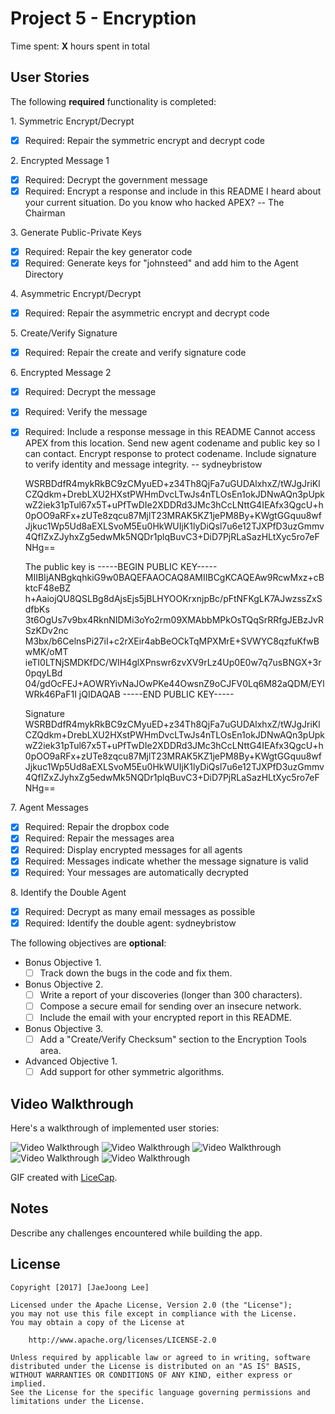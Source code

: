 # Project 5 - Encryption

Time spent: **X** hours spent in total

## User Stories

The following **required** functionality is completed:

1\. Symmetric Encrypt/Decrypt
  * [x]  Required: Repair the symmetric encrypt and decrypt code

2\. Encrypted Message 1
  * [x]  Required: Decrypt the government message
  * [x]  Required: Encrypt a response and include in this README
        I heard about your current situation. Do you know who hacked APEX? -- The Chairman

3\. Generate Public-Private Keys
  * [x]  Required: Repair the key generator code
  * [x]  Required: Generate keys for "johnsteed" and add him to the Agent Directory

4\. Asymmetric Encrypt/Decrypt
  * [x]  Required: Repair the asymmetric encrypt and decrypt code

5\. Create/Verify Signature
  * [x]  Required: Repair the create and verify signature code

6\. Encrypted Message 2
  * [x]  Required: Decrypt the message
  * [x]  Required: Verify the message
  * [x]  Required: Include a response message in this README
        Cannot access APEX from this location. Send new agent codename and public key so I can contact. Encrypt response to protect codename. Include signature to verify identity and message integrity. -- sydneybristow

        WSRBDdfR4mykRkBC9zCMyuED+z34Th8QjFa7uGUDAlxhxZ/tWJgJriKlCZQdkm+DrebLXU2HXstPWHmDvcLTwJs4nTLOsEn1okJDNwAQn3pUpkwZ2iek31pTul67x5T+uPfTwDIe2XDDRd3JMc3hCcLNttG4IEAfx3QgcU+h0pOO9aRFx+zUTe8zqcu87MjlT23MRAK5KZ1jePM8By+KWgtGGquu8wfJjkuc1Wp5Ud8aEXLSvoM5Eu0HkWUIjK1lyDiQsl7u6e12TJXPfD3uzGmmv4QfIZxZJyhxZg5edwMk5NQDr1plqBuvC3+DiD7PjRLaSazHLtXyc5ro7eFNHg==

        The public key is
      -----BEGIN PUBLIC KEY-----
      MIIBIjANBgkqhkiG9w0BAQEFAAOCAQ8AMIIBCgKCAQEAw9RcwMxz+cBktcF48eBZ
      h+AaiojQU8QSLBg8dAjsEjs5jBLHYOOKrxnjpBc/pFtNFKgLK7AJwzssZxSdfbKs
      3t6OgUs7v9bx4RknNIDMi3oYo2rm09XMAbbMPkOsTQqSrRRfgJEBzJvRSzKDv2nc
      M3bx/b6CelnsPi27iI+c2rXEir4abBeOCkTqMPXMrE+SVWYC8qzfuKfwBwMK/oMT
      ieTI0LTNjSMDKfDC/WIH4glXPnswr6zvXV9rLz4Up0E0w7q7usBNGX+3r0pqyLBd
      04/gdOcFEJ+AOWRYivNaJOwPKe44OwsnZ9oCJFV0Lq6M82aQDM/EYlWRk46PaF1I
      jQIDAQAB
      -----END PUBLIC KEY-----

        Signature
        WSRBDdfR4mykRkBC9zCMyuED+z34Th8QjFa7uGUDAlxhxZ/tWJgJriKlCZQdkm+DrebLXU2HXstPWHmDvcLTwJs4nTLOsEn1okJDNwAQn3pUpkwZ2iek31pTul67x5T+uPfTwDIe2XDDRd3JMc3hCcLNttG4IEAfx3QgcU+h0pOO9aRFx+zUTe8zqcu87MjlT23MRAK5KZ1jePM8By+KWgtGGquu8wfJjkuc1Wp5Ud8aEXLSvoM5Eu0HkWUIjK1lyDiQsl7u6e12TJXPfD3uzGmmv4QfIZxZJyhxZg5edwMk5NQDr1plqBuvC3+DiD7PjRLaSazHLtXyc5ro7eFNHg==



7\. Agent Messages
  * [x]  Required: Repair the dropbox code
  * [x]  Required: Repair the messages area
  * [x]  Required: Display encrypted messages for all agents
  * [x]  Required: Messages indicate whether the message signature is valid
  * [x]  Required: Your messages are automatically decrypted

8\. Identify the Double Agent
  * [x]  Required: Decrypt as many email messages as possible
  * [x]  Required: Identify the double agent: sydneybristow

The following objectives are **optional**:

* Bonus Objective 1\.
  * [ ]  Track down the bugs in the code and fix them.

* Bonus Objective 2\.
  * [ ]  Write a report of your discoveries (longer than 300 characters).
  * [ ]  Compose a secure email for sending over an insecure network.
  * [ ]  Include the email with your encrypted report in this README.

* Bonus Objective 3\.
  * [ ]  Add a "Create/Verify Checksum" section to the Encryption Tools area.

* Advanced Objective 1\.
  * [ ]  Add support for other symmetric algorithms.

## Video Walkthrough

Here's a walkthrough of implemented user stories:

<img src='http://i.imgur.com/M7oGpwu.gif' title='Video Walkthrough' width='' alt='Video Walkthrough' />
<img src='http://i.imgur.com/SfNQkOT.gif' title='Video Walkthrough' width='' alt='Video Walkthrough' />
<img src='http://i.imgur.com/1m1qNGZ.gif' title='Video Walkthrough' width='' alt='Video Walkthrough' />
<img src='http://i.imgur.com/mbMEVGW.gif' title='Video Walkthrough' width='' alt='Video Walkthrough' />
<img src='http://i.imgur.com/rb9O12f.gif' title='Video Walkthrough' width='' alt='Video Walkthrough' />

GIF created with [LiceCap](http://www.cockos.com/licecap/).

## Notes

Describe any challenges encountered while building the app.

## License

    Copyright [2017] [JaeJoong Lee]

    Licensed under the Apache License, Version 2.0 (the "License");
    you may not use this file except in compliance with the License.
    You may obtain a copy of the License at

        http://www.apache.org/licenses/LICENSE-2.0

    Unless required by applicable law or agreed to in writing, software
    distributed under the License is distributed on an "AS IS" BASIS,
    WITHOUT WARRANTIES OR CONDITIONS OF ANY KIND, either express or implied.
    See the License for the specific language governing permissions and
    limitations under the License.
